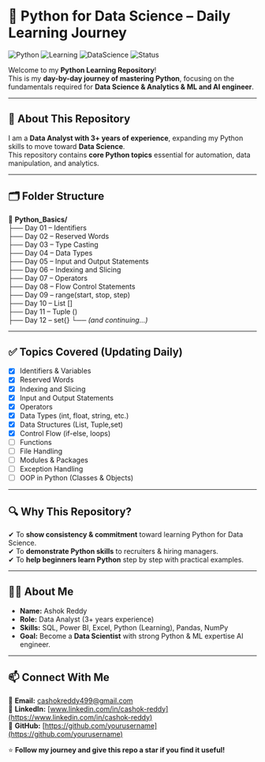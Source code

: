 # 🚀 Python for Data Science – Daily Learning Journey  

![Python](https://img.shields.io/badge/Python-3.x-blue?logo=python)
![Learning](https://img.shields.io/badge/Learning-Daily-green)
![DataScience](https://img.shields.io/badge/DataScience-Path-orange)
![Status](https://img.shields.io/badge/Status-In%20Progress-yellow)

Welcome to my **Python Learning Repository**!  
This is my **day-by-day journey of mastering Python**, focusing on the fundamentals required for **Data Science & Analytics & ML and AI engineer**.  

---

## 📌 About This Repository  
I am a **Data Analyst with 3+ years of experience**, expanding my Python skills to move toward **Data Science**.  
This repository contains **core Python topics** essential for automation, data manipulation, and analytics.  

---

## 🗂 Folder Structure  
📁 **Python_Basics/**  
├── Day 01 – Identifiers  
├── Day 02 – Reserved Words  
├── Day 03 – Type Casting  
├── Day 04 – Data Types  
├── Day 05 – Input and Output Statements  
├── Day 06 – Indexing and Slicing  
├── Day 07 – Operators  
├── Day 08 – Flow Control Statements  
├── Day 09 – range(start, stop, step)  
├── Day 10 – List []  
├── Day 11 – Tuple ()  
├── Day 12 – set{}
└── *(and continuing...)*  

---

## ✅ Topics Covered (Updating Daily)  
- [x] Identifiers & Variables  
- [x] Reserved Words  
- [x] Indexing and Slicing  
- [x] Input and Output Statements  
- [x] Operators  
- [x] Data Types (int, float, string, etc.)  
- [x] Data Structures (List, Tuple,set)  
- [x] Control Flow (if-else, loops)  
- [ ] Functions  
- [ ] File Handling  
- [ ] Modules & Packages  
- [ ] Exception Handling  
- [ ] OOP in Python (Classes & Objects)  

---

## 🔍 Why This Repository?  
✔ To **show consistency & commitment** toward learning Python for Data Science.  
✔ To **demonstrate Python skills** to recruiters & hiring managers.  
✔ To **help beginners learn Python** step by step with practical examples.  

---

## 👨‍💻 About Me  
- **Name:** Ashok Reddy  
- **Role:** Data Analyst (3+ years experience)  
- **Skills:** SQL, Power BI, Excel, Python (Learning), Pandas, NumPy  
- **Goal:** Become a **Data Scientist** with strong Python & ML expertise AI engineer.

---

## 📫 Connect With Me  
📧 **Email:** [cashokreddy499@gmail.com](mailto:cashokreddy499@gmail.com)  
📌 **LinkedIn:** [www.linkedin.com/in/cashok-reddy](https://www.linkedin.com/in/cashok-reddy)  
📂 **GitHub:** [https://github.com/yourusername](https://github.com/yourusername)  

⭐ **Follow my journey and give this repo a star if you find it useful!**  
